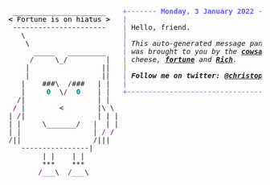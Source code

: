 <pre style="font-family:Menlo,'DejaVu Sans Mono',consolas,'Courier New',monospace"> ______________________    <span style="color: #5f5fff; text-decoration-color: #5f5fff">+------- </span><span style="color: #5f5fff; text-decoration-color: #5f5fff; font-weight: bold">Monday, 3 January 2022</span><span style="color: #5f5fff; text-decoration-color: #5f5fff"> -------+</span> <a href="https://www.informatik.uni-leipzig.de/~akiki/">Christopher Akiki</a>                
<span style="font-weight: bold">&lt;</span><span style="color: #000000; text-decoration-color: #000000"> Fortune is on hiatus </span><span style="font-weight: bold">&gt;</span>   <span style="color: #5f5fff; text-decoration-color: #5f5fff">|</span>                                      <span style="color: #5f5fff; text-decoration-color: #5f5fff">|</span> ┣━━ Interests                    
 ----------------------    <span style="color: #5f5fff; text-decoration-color: #5f5fff">|</span> Hello, friend.                       <span style="color: #5f5fff; text-decoration-color: #5f5fff">|</span> ┃   ┣━━ My cat                   
   \                       <span style="color: #5f5fff; text-decoration-color: #5f5fff">|</span>                                      <span style="color: #5f5fff; text-decoration-color: #5f5fff">|</span> ┃   ┣━━ Representation Learning  
    \                      <span style="color: #5f5fff; text-decoration-color: #5f5fff">|</span> <span style="font-style: italic">This auto-generated message panel </span>   <span style="color: #5f5fff; text-decoration-color: #5f5fff">|</span> ┃   ┣━━ Language Generation      
      _____   _________    <span style="color: #5f5fff; text-decoration-color: #5f5fff">|</span> <span style="font-style: italic">was brought to you by the </span><span style="font-weight: bold; font-style: italic"><a href="https://en.wikipedia.org/wiki/Cowsay">cowsay</a></span><span style="font-style: italic"> </span>    <span style="color: #5f5fff; text-decoration-color: #5f5fff">|</span> ┃   ┣━━ Text Mining              
     <span style="color: #800080; text-decoration-color: #800080">/</span>     \_/         |   <span style="color: #5f5fff; text-decoration-color: #5f5fff">|</span> <span style="font-style: italic">cheese, </span><span style="font-weight: bold; font-style: italic"><a href="https://en.wikipedia.org/wiki/Fortune_(Unix)">fortune</a></span><span style="font-style: italic"> and </span><span style="font-weight: bold; font-style: italic"><a href="https://github.com/willmcgugan/rich">Rich</a></span><span style="font-style: italic">. </span>           <span style="color: #5f5fff; text-decoration-color: #5f5fff">|</span> ┃   ┗━━ Dataset Creation         
    |                 ||   <span style="color: #5f5fff; text-decoration-color: #5f5fff">|</span>                                      <span style="color: #5f5fff; text-decoration-color: #5f5fff">|</span> ┣━━ Past Lives                   
    |                 ||   <span style="color: #5f5fff; text-decoration-color: #5f5fff">|</span> <span style="font-weight: bold; font-style: italic">Follow me on twitter: </span><span style="font-weight: bold; font-style: italic"><a href="https://twitter.com/christopher">@christopher</a></span>   <span style="color: #5f5fff; text-decoration-color: #5f5fff">|</span> ┃   ┣━━ Sociocultural antropology
   |    ###\  <span style="color: #800080; text-decoration-color: #800080">/</span>###   | |   <span style="color: #5f5fff; text-decoration-color: #5f5fff">|</span>                                      <span style="color: #5f5fff; text-decoration-color: #5f5fff">|</span> ┃   ┗━━ Network Engineering      
   |     <span style="color: #008080; text-decoration-color: #008080; font-weight: bold">0</span>  \<span style="color: #800080; text-decoration-color: #800080">/</span>  <span style="color: #008080; text-decoration-color: #008080; font-weight: bold">0</span>    | |   <span style="color: #5f5fff; text-decoration-color: #5f5fff">+--------------------------------------+</span> ┗━━ Current Location             
  <span style="color: #800080; text-decoration-color: #800080">/</span>|                 | |                                                ┗━━ Leipzig, Germany         
 <span style="color: #800080; text-decoration-color: #800080">/</span> |        &lt;        |\ \                                                                            
| <span style="color: #800080; text-decoration-color: #800080">/</span>|                 | | |                                                                           
| |     \_______/   |  | |                                                                           
| |                 | <span style="color: #800080; text-decoration-color: #800080">/</span> <span style="color: #800080; text-decoration-color: #800080">/</span>                                                                            
<span style="color: #800080; text-decoration-color: #800080">/</span>||                 <span style="color: #800080; text-decoration-color: #800080">/</span>|||                                                                             
   ----------------|                                                                                 
        | |    | |                                                                                   
        ***    ***                                                                                   
       <span style="color: #800080; text-decoration-color: #800080">/</span><span style="color: #ff00ff; text-decoration-color: #ff00ff">___</span>\  <span style="color: #800080; text-decoration-color: #800080">/</span><span style="color: #ff00ff; text-decoration-color: #ff00ff">___</span>\                                                                                  
                                                                                                     
</pre>

